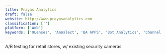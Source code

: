 ```yaml
---
title: Prayas Analytics
draft: false 
website: http://www.prayasanalytics.com
classification: ['']
platform: ['Web']
keywords: ['9Lenses', 'Annalect', 'BA APPS', 'Bot Analytics', 'Channel Signal', 'Chartmetric', 'Cimacon metaBI', 'CivicDashboards', 'Crowd Connected', 'Drmetrix', 'Hull', 'NLPP', 'OWOX BI Pipeline', 'Price2Spy', 'Purple WiFi', 'SAP Crystal Reports', 'Tool4seller', 'Upalytics']
---
```

A/B testing for retail stores, w/ existing security cameras